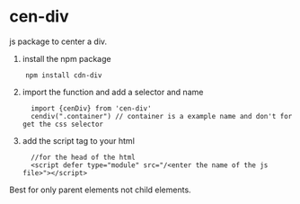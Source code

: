# cen-div
js package to center a div.
1. install the npm package
  ```
      npm install cdn-div
  ```
2. import the function and add a selector and name
   ```
     import {cenDiv} from 'cen-div'
     cendiv(".container") // container is a example name and don't for get the css selector
   ```
3. add the script tag to your html
   ```
     //for the head of the html
     <script defer type="module" src="/<enter the name of the js file>"></script>
   ```
Best for only parent elements not child elements.
